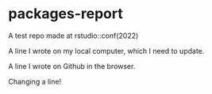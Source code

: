 # packages-report
A test repo made at rstudio::conf(2022)

A line I wrote on my local computer, which I need to update.

A line I wrote on Github in the browser.

Changing a line!
